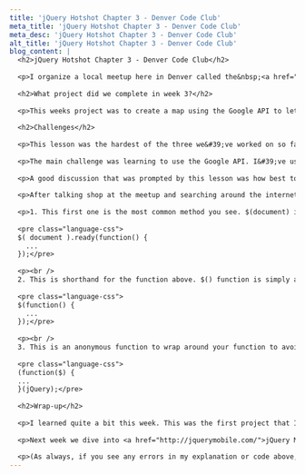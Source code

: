 ```yaml
---
title: 'jQuery Hotshot Chapter 3 - Denver Code Club'
meta_title: 'jQuery Hotshot Chapter 3 - Denver Code Club'
meta_desc: 'jQuery Hotshot Chapter 3 - Denver Code Club'
alt_title: 'jQuery Hotshot Chapter 3 - Denver Code Club'
blog_content: |
  <h2>jQuery Hotshot Chapter 3 - Denver Code Club</h2>
  
  <p>I organize a local meetup here in Denver called the&nbsp;<a href="http://www.meetup.com/Denver-Code-Club/">Denver Code Club</a>. Each Saturday, we work through a chapter from Dan Wellman&#39;s book <a href="http://www.packtpub.com/jquery-hotshot/book">jQuery Hotshot</a>. Following each meetup, I&#39;ll write up a review here of what we learned and link the to final project. Each week is a new project and the book takes us through 10 projects in total.</p>
  
  <h2>What project did we complete in week 3?</h2>
  
  <p>This weeks project was to create a map using the Google API to let customers calculate shipping costs between locations. You can see the completed project <a href="http://matt-steele.com/google-map.html">here</a>&nbsp;and&nbsp;my completed code on&nbsp;<a href="https://github.com/mattsteele/DCC-jQuery-Hotshot/blob/master/Chapter%20code/Chapter%203/js/matt-completed.js">Github</a>.</p>
  
  <h2>Challenges</h2>
  
  <p>This lesson was the hardest of the three we&#39;ve worked on so far. It took me about 6 hours from start to finish to get both the project running and comment the code to where I fully understood it.</p>
  
  <p>The main challenge was learning to use the Google API. I&#39;ve used it quite a bit in the past, but never at a level where I needed to manipulate it by adding markers and calculating distances. I can&#39;t say that I know the <em>huge</em>&nbsp;<a href="https://developers.google.com/maps/documentation/javascript/tutorial">API</a>&nbsp;completely, in fact, we only touched the surface of it. But I was able to finish up the lesson finally.</p>
  
  <p>A good discussion that was prompted by this lesson was how best to call jQuery&#39;s wrapper function. What&#39;s the difference between these three below?</p>
  
  <p>After talking shop at the meetup and searching around the internet, these are the explanations that I came up with:</p>
  
  <p>1. This first one is the most common method you see. $(document) is being used to create a jQuery object from the pages document. The .ready() function is then being called once the document is ready to go. We can then pass a function to execute on it.</p>
  
  <pre class="language-css">
  $( document ).ready(function() {
    ...
  });</pre>
  
  <p><br />
  2. This is shorthand for the function above. $() function is simply an alias for $(document).ready()</p>
  
  <pre class="language-css">
  $(function() {
    ...
  });</pre>
  
  <p><br />
  3. This is an anonymous function to wrap around your function to avoid conflict. You&#39;re passing a reference to the actual jQuery object, but it&#39;ll be known as $ within the scope of this function. It&#39;s a function literal that is executed immediately. Anything you define inside that function remains local to that function and inaccessible from the outside world.</p>
  
  <pre class="language-css">
  (function($) {
  ...
  }(jQuery);</pre>
  
  <h2>Wrap-up</h2>
  
  <p>I learned quite a bit this week. This was the first project that I struggled with and that forced me to spend some extra time on. There&#39;s some incredibly smart people in the meetup that have helped explain some of the more advanced code to the newer folks, which is really nice to see.</p>
  
  <p>Next week we dive into <a href="http://jquerymobile.com/">jQuery Mobile</a>. I&#39;ve sat in on a couple talks on the subject, but have never actually coded one up, so it should be fun to do!</p>
  
  <p>(As always, if you see any errors in my explanation or code above, please help me out by correcting me!)</p>
---
```




